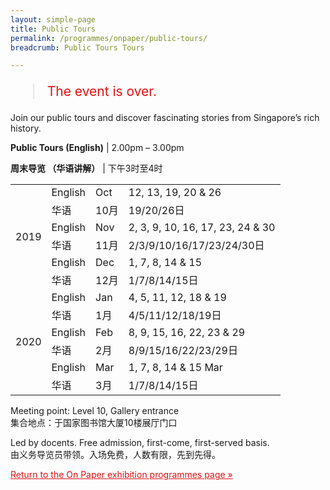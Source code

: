 ```yaml
---
layout: simple-page
title: Public Tours
permalink: /programmes/onpaper/public-tours/
breadcrumb: Public Tours Tours

---
```


<blockquote style="color: #E21216; font-size: 150%;">The event is over.</blockquote>

Join our public tours and discover fascinating stories from Singapore’s rich history.

**Public Tours (English)** &#124; 2.00pm – 3.00pm

**周末导览 （华语讲解）** &#124; 下午3时至4时

<table>
  <tr>
    <td rowspan="6">2019</td>
    <td>English</td>
    <td>Oct</td>
    <td>12, 13, 19, 20 &amp; 26</td>
  </tr>
  <tr>
    <td>华语</td>
    <td>10月</td>
    <td>19/20/26日</td>
  </tr>
  <tr>
    <td>English</td>
    <td>Nov</td>
    <td>2, 3, 9, 10, 16, 17, 23, 24 &amp; 30</td>
  </tr>
  <tr>
    <td>华语</td>
    <td>11月</td>
    <td>2/3/9/10/16/17/23/24/30日</td>
  </tr>
  <tr>
    <td>English</td>
    <td>Dec</td>
    <td>1, 7, 8, 14 &amp; 15</td>
  </tr>
  <tr>
    <td>华语</td>
    <td>12月</td>
    <td>1/7/8/14/15日</td>
  </tr>
  <tr>
    <td rowspan="6">2020</td>
    <td>English</td>
    <td>Jan</td>
    <td>4, 5, 11, 12, 18 &amp; 19</td>
  </tr>
  <tr>
    <td>华语</td>
    <td>1月</td>
    <td>4/5/11/12/18/19日</td>
  </tr>
  <tr>
    <td>English</td>
    <td>Feb</td>
    <td>8, 9, 15, 16, 22, 23 &amp; 29</td>
  </tr>
  <tr>
    <td>华语</td>
    <td>2月</td>
    <td>8/9/15/16/22/23/29日</td>
  </tr>
  <tr>
    <td>English</td>
    <td>Mar</td>
    <td>1, 7, 8, 14 &amp; 15 Mar</td>
  </tr>
  <tr>
    <td>华语</td>
    <td>3月</td>
    <td>1/7/8/14/15日</td>
  </tr>
</table>

Meeting point: Level 10, Gallery entrance<br>
集合地点：于国家图书馆大厦10楼展厅门口

Led by docents. Free admission, first-come, first-served basis.<br>
由义务导览员带领。入场免费，人数有限，先到先得。

<a href="/exhibitions/past-exhibitions/onpaper/programmes/" style="color:#E21216;">Return to the On Paper exhibition programmes page &#187;</a>
